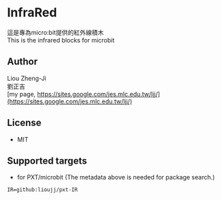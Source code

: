 # InfraRed

這是專為micro:bit提供的紅外線積木\
This is the infrared blocks for microbit

## Author
Liou Zheng-Ji\
劉正吉\
[my page, https://sites.google.com/jes.mlc.edu.tw/ljj/](https://sites.google.com/jes.mlc.edu.tw/ljj/)

## License

* MIT

## Supported targets

* for PXT/microbit
(The metadata above is needed for package search.)

```package
IR=github:lioujj/pxt-IR
```